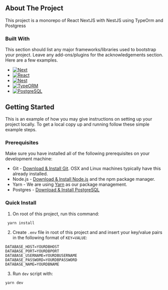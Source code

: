 ## About The Project

This project is a monorepo of React NextJS with NestJS using TypeOrm and Postgress

### Built With

This section should list any major frameworks/libraries used to bootstrap your project. Leave any add-ons/plugins for the acknowledgements section. Here are a few examples.

- [![Next][Next.js]][Next-url]
- [![React][React.js]][React-url]
- [![Nest][Nest.js]][Nest-url]
- [![TypeORM][TypeOrm.io]][Typeorm-url]
- [![PostgreSQL][PostgreSQL]][PostgreSQL-url]

<!-- GETTING STARTED -->

## Getting Started

This is an example of how you may give instructions on setting up your project locally.
To get a local copy up and running follow these simple example steps.

### Prerequisites

Make sure you have installed all of the following prerequisites on your development machine:

- Git - [Download & Install Git](https://git-scm.com/downloads). OSX and Linux machines typically have this already installed.
- Node.js - [Download & Install Node.js](https://nodejs.org/en/download/) and the npm package manager.
- Yarn - We are using [Yarn](https://nodejs.org/en/download/) as our package management.
- Postgres - [Download & Install PostgreSQL](https://www.postgresql.org/download/)

### Quick Install

1. On root of this project, run this command:

```bash
 yarn install
```

2. Create `.env` file in root of this project and and insert your key/value pairs in the following format of `KEY=VALUE`:

```shell
DATABASE_HOST=YOURDBHOST
DATABASE_PORT=YOURDBPORT
DATABASE_USERNAME=YOURDBUSERNAME
DATABASE_PASSWORD=YOURDBPASSWORD
DATABASE_NAME=YOURDBNAME
```

3. Run `dev` script with:

```bash
yarn dev
```

<!-- MARKDOWN LINKS & IMAGES -->
<!-- https://www.markdownguide.org/basic-syntax/#reference-style-links -->

[Next.js]: https://img.shields.io/badge/next.js-000000?style=for-the-badge&logo=nextdotjs&logoColor=white
[Next-url]: https://nextjs.org/
[React.js]: https://img.shields.io/badge/React-20232A?style=for-the-badge&logo=react&logoColor=61DAFB
[React-url]: https://reactjs.org/
[Nest.js]: https://img.shields.io/badge/nest.js-000000?style=for-the-badge&logo=nestjs&logoColor=e0234e
[Nest-url]: https://nestjs.com/
[Typeorm.io]: https://img.shields.io/badge/typeorm.io-000000?style=for-the-badge&logo=typeorm&logoColor=e0234e
[Typeorm-url]: https://typeorm.io/
[PostgreSQL]: https://img.shields.io/static/v1?style=for-the-badge&message=PostgreSQL&color=4169E1&logo=PostgreSQL&logoColor=FFFFFF&label=
[PostgreSQL-url]: https://www.postgresql.org
